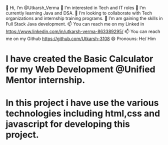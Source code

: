 👋 Hi, I’m @Utkarsh_Verma
👀 I’m interested in Tech and IT roles
🌱 I’m currently learning Java and DSA.
💞️ I’m looking to collaborate with Tech organizations and internship training programs.
🤹 I’m am gaining the skills in Full Stack Java development.
📫 You can reach me on my Linked in https://www.linkedin.com/in/utkarsh-verma-863389295/
📫 You can reach me on my Github https://github.com/Utkarsh-3108
😄 Pronouns: He/ Him
# I have created the Basic Calculator for my Web Development @Unified Mentor internship.
# In this project i have use the various technologies including html,css and javascript for developing this project.

